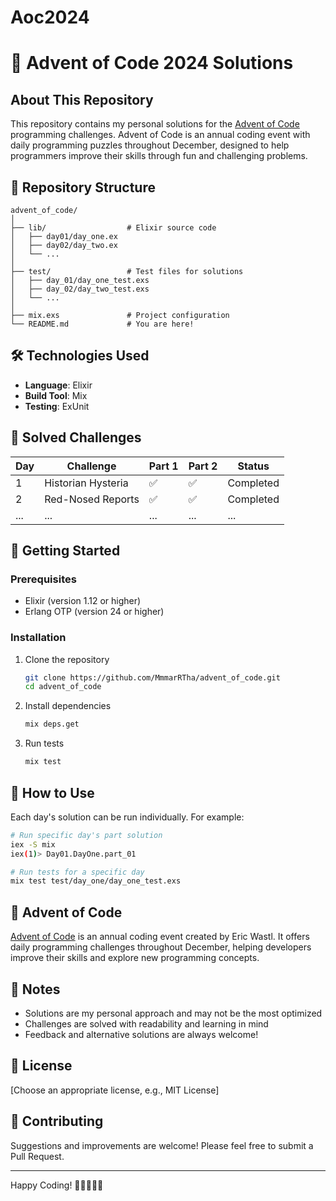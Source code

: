 # Aoc2024
# 🎄 Advent of Code 2024 Solutions

## About This Repository

This repository contains my personal solutions for the [Advent of Code](https://adventofcode.com/) programming challenges. Advent of Code is an annual coding event with daily programming puzzles throughout December, designed to help programmers improve their skills through fun and challenging problems.

## 🚀 Repository Structure

```
advent_of_code/
│
├── lib/                  # Elixir source code
│   ├── day01/day_one.ex
│   ├── day02/day_two.ex
│   └── ...
│
├── test/                 # Test files for solutions
│   ├── day_01/day_one_test.exs
│   ├── day_02/day_two_test.exs
│   └── ...
│
├── mix.exs               # Project configuration
└── README.md             # You are here!
```

## 🛠 Technologies Used

- **Language**: Elixir
- **Build Tool**: Mix
- **Testing**: ExUnit

## 🧩 Solved Challenges

| Day | Challenge | Part 1 | Part 2 | Status |
|-----|-----------|--------|--------|--------|
| 1   | Historian Hysteria | ✅ | ✅ | Completed |
| 2   | Red-Nosed Reports | ✅ | ✅ | Completed |
| ... | ... | ... | ... | ... |

## 🚦 Getting Started

### Prerequisites

- Elixir (version 1.12 or higher)
- Erlang OTP (version 24 or higher)

### Installation

1. Clone the repository
   ```bash
   git clone https://github.com/MmmarRTha/advent_of_code.git
   cd advent_of_code
   ```

2. Install dependencies
   ```bash
   mix deps.get
   ```

3. Run tests
   ```bash
   mix test
   ```

## 🤔 How to Use

Each day's solution can be run individually. For example:

```bash
# Run specific day's part solution
iex -S mix
iex(1)> Day01.DayOne.part_01

# Run tests for a specific day
mix test test/day_one/day_one_test.exs
```

## 🌟 Advent of Code

[Advent of Code](https://adventofcode.com/) is an annual coding event created by Eric Wastl. It offers daily programming challenges throughout December, helping developers improve their skills and explore new programming concepts.

## 📝 Notes

- Solutions are my personal approach and may not be the most optimized
- Challenges are solved with readability and learning in mind
- Feedback and alternative solutions are always welcome!

## 📜 License

[Choose an appropriate license, e.g., MIT License]

## 🤝 Contributing

Suggestions and improvements are welcome! Please feel free to submit a Pull Request.

---

Happy Coding! 🎄👩‍💻👨‍💻

